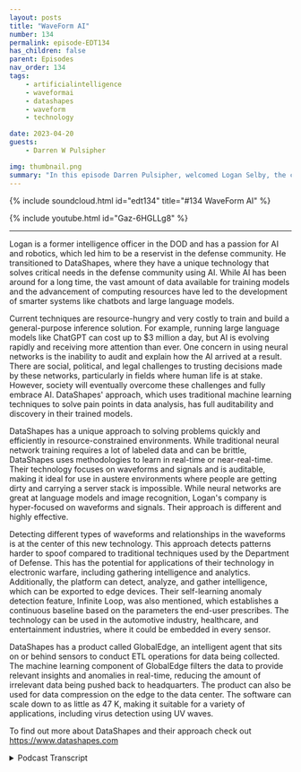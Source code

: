 ```yaml
---
layout: posts
title: "WaveForm AI"
number: 134
permalink: episode-EDT134
has_children: false
parent: Episodes
nav_order: 134
tags:
    - artificialintelligence
    - waveformai
    - datashapes
    - waveform
    - technology

date: 2023-04-20
guests:
    - Darren W Pulsipher

img: thumbnail.png
summary: "In this episode Darren Pulsipher, welcomed Logan Selby, the co-founder and president of DataShapes, where they discuss a unique approach to Artificial Intelligence that is bucking the trend."
---
```


{% include soundcloud.html id="edt134" title="#134 WaveForm AI" %}

{% include youtube.html id="Gaz-6HGLLg8" %}

---

Logan is a former intelligence officer in the DOD and has a passion for AI and robotics, which led him to be a reservist in the defense community. He transitioned to DataShapes, where they have a unique technology that solves critical needs in the defense community using AI. While AI has been around for a long time, the vast amount of data available for training models and the advancement of computing resources have led to the development of smarter systems like chatbots and large language models.

Current techniques are resource-hungry and very costly to train and build a general-purpose inference solution. For example, running large language models like ChatGPT can cost up to $3 million a day, but AI is evolving rapidly and receiving more attention than ever. One concern in using neural networks is the inability to audit and explain how the AI arrived at a result. There are social, political, and legal challenges to trusting decisions made by these networks, particularly in fields where human life is at stake. However, society will eventually overcome these challenges and fully embrace AI.  DataShapes' approach, which uses traditional machine learning techniques to solve pain points in data analysis, has full auditability and discovery in their trained models.

DataShapes has a unique approach to solving problems quickly and efficiently in resource-constrained environments. While traditional neural network training requires a lot of labeled data and can be brittle, DataShapes uses methodologies to learn in real-time or near-real-time. Their technology focuses on waveforms and signals and is auditable, making it ideal for use in austere environments where people are getting dirty and carrying a server stack is impossible. While neural networks are great at language models and image recognition, Logan's company is hyper-focused on waveforms and signals. Their approach is different and highly effective.

Detecting different types of waveforms and relationships in the waveforms is at the center of this new technology. This approach detects patterns harder to spoof compared to traditional techniques used by the Department of Defense. This has the potential for applications of their technology in electronic warfare, including gathering intelligence and analytics. Additionally, the platform can detect, analyze, and gather intelligence, which can be exported to edge devices. Their self-learning anomaly detection feature, Infinite Loop, was also mentioned, which establishes a continuous baseline based on the parameters the end-user prescribes. The technology can be used in the automotive industry, healthcare, and entertainment industries, where it could be embedded in every sensor.

DataShapes has a product called GlobalEdge, an intelligent agent that sits on or behind sensors to conduct ETL operations for data being collected. The machine learning component of GlobalEdge filters the data to provide relevant insights and anomalies in real-time, reducing the amount of irrelevant data being pushed back to headquarters. The product can also be used for data compression on the edge to the data center. The software can scale down to as little as 47 K, making it suitable for a variety of applications, including virus detection using UV waves.

To find out more about DataShapes and their approach check out https://www.datashapes.com


<details>
<summary> Podcast Transcript </summary>

<p>﻿1</p>
<p>Hello, this is Darren</p>
<p>Pulsifpher, chief solution,architect of public sector at Intel.</p>
<p>And welcome to Embracing</p>
<p>Digital Transformation,where we investigate effective change,leveraging people processand technology.</p>
<p>On today's episode Way for me,</p>
<p>I was a special guest, Logan Selby'sco-founder and president of DataShapes.</p>
<p>Logan, welcome to the show.</p>
<p>Thanks, Darren. Appreciate.</p>
<p>I appreciate you.</p>
<p>And thanks for having me on.</p>
<p>Hey, Logan, we had dinner the other night.</p>
<p>We were thrown together at a dinner table.</p>
<p>We didn't know each other.</p>
<p>We sat next to each otherand we got to talkingand I went, this is super cool stuff,what you're doing.</p>
<p>But before we get into that, let's talka little bit about your background.</p>
<p>Where do you come from?</p>
<p>Logan Give me like a two or three minute.</p>
<p>What's where?</p>
<p>Who is Logan? Where do you come from?</p>
<p>Yeah, Yeah. No, absolutely.</p>
<p>So I spent most of my careerin the intelligence community in and DOD,mostly as an intelligence officer.</p>
<p>I spent time overseas.</p>
<p>I lived overseasfor an extended period of timein Germany and then didseveral different deployments.</p>
<p>I supported a bunch of differentorganizations throughout the intelligencecommunity during my time.</p>
<p>I'm still actively involvedon the defense side.</p>
<p>So currently athe lead for a time in roboticsfor organizationcalled the 75th Innovation Command.</p>
<p>We're a direct reporting unitto Army Futures Command,but we're reserve elements.</p>
<p>So I'm a reserve officer in the U.S.</p>
<p>Army, but I left full timegovernment service back in 2018 and spentsome time in the Fortune 500 environmentand worked for some startupsin the robotics communityand about 2000 in 2020.</p>
<p>I started advising for data shapesas a defense advisor because weat that point in timeknew that the technology, the data shapeshad was a perfect fitfor the defense community.</p>
<p>And then we got an injectionof capital in 2021,which allowed me to come on fulltime to run the company in 2022.</p>
<p>So I've been a data shapesince full time, since January of 22.</p>
<p>But on the academia side,you have a master's degree in data scienceand applied machine learning and a Ph.D.focused on autonomous systems.</p>
<p>So hence my sense, my attractionto robotics for the for the DOD.</p>
<p>But do do a lot of work stillfor the Army, like I said, as a reservist.</p>
<p>So I'm actively involved inwhat's going on in thethe autonomous systems and roboticscommunity throughout industry,academia and throughout the DOD.</p>
<p>Oh, that's awesome.</p>
<p>Now, whywhy move away from super cool robots?</p>
<p>So I've always data shapes.</p>
<p>Yeah,</p>
<p>I've always had an attraction for AI.</p>
<p>Like I said on Met,my master's program was really focusedon applied machine learning.</p>
<p>So I have a huge attraction toto that side of the business,which I wouldn't say is fully separatedfrom the robotics community.</p>
<p>But oh, no. No, it's it's tied. To it.</p>
<p>Definitely hardware versus softwareequation there.</p>
<p>But but no,data Shapes has a very unique technologythat solves a very critical needin the defense communityand throughout some other industriesthat I saw right away.</p>
<p>So it made sense for me to come aboard.</p>
<p>I felt like I could really push itand get it to the place it needed to be.</p>
<p>And we're we're thriving.</p>
<p>So we're we're finding our placein the world and in turning a lot of headsdoing so.</p>
<p>All right.</p>
<p>Before we get into ittoday, let's talk about AI in general.</p>
<p>When people hear about A.I.,they're hearing about chat, GPT,generative AI, large language models.</p>
<p>It's all the rage right now, right?</p>
<p>And we knowchatbots can conquer the world, right?</p>
<p>They've already proventhat they scared everyone.</p>
<p>There's a moratorium. Supposedly.</p>
<p>No ones do it. A moratorium.</p>
<p>Everyone knows that.</p>
<p>That's just their wayof slowing everyone else down.</p>
<p>What are your opinions on just the AI A.I.in general?</p>
<p>And then I want to talk a little bitabout a year guys's approach,which is very different.</p>
<p>Sure. Sure.</p>
<p>You know, so A.I.has been around for a long time,even deep learning modelsthat people like to throw around now.</p>
<p>You know, deep learning has been aroundfor for a long time as well.</p>
<p>I think now, you know,we're at a place in societywhere the amount of data that's availableto be pushed through some of these modelsfor training is is is extremely vast.</p>
<p>So that's why we're gettingsome of these very, very smart systemslike Chad GPT that can do a lot of thesedifferent things and kind of on demandand the computing resourceshave have evolved to a place to wherethey're readily more readily available,</p>
<p>I would say to, to allow peopleto do these things.</p>
<p>But it still requires a lot of resources.</p>
<p>It's an expensive thing to run.</p>
<p>You know, I think Chad GPT cost somewherebetween 3 to $5 million a dayjust just to run it now then that's.</p>
<p>Just to spit out what we already know.</p>
<p>Exactly. Exactly.</p>
<p>So there's there's a lot to it,but I'm happythat AI is getting getting the attentionthat it is.</p>
<p>I I'm definitely not on the teamthat we need to stop it.</p>
<p>I think it's</p>
<p>I think it's evolving at a rapid pace.</p>
<p>And I think we have to havean understandingof how it's going to be used and what it'sgoing to use for and who's using it.</p>
<p>But I definitely don't think we needto put a moratorium on it at this point.</p>
<p>So I have a question about that,because most of most of the airthat we hear about today and peoplein industry and outside of industryhave always heard of neural networks.</p>
<p>Right?</p>
<p>We're listening to oh,we need the program to operatelike our brain operatesusing neural networksand the whole concept behind it.</p>
<p>That's the big push in AI today.</p>
<p>Would you say that's true, Correct?</p>
<p>Correct. Yeah.</p>
<p>So neural networks,you know, if you're an unfamiliarto the audience,you know, neural networks are essentially,you know, layered parametric equationsthat are stacked on top of each otherto to perform a dutyutilizing mathematics.</p>
<p>The problem with neural networks isyou don't really knowhow or why a decision is made.</p>
<p>So an input goes in.</p>
<p>It is it is worked through the networkand then you get an outputand it's really hard to tellwhy that output is thereor how it got to that conclusion.</p>
<p>You may be able to point back to the datathat the model was trained on to saypotentially why this output waswas given based on this training datathat was shoved into the model.</p>
<p>But there's really no auditability there.</p>
<p>So the EXPLAINABILITYis kind of nonexistent.</p>
<p>Well, yeah.</p>
<p>And I remember there were some court casesaround this specific CLE, right.</p>
<p>How can we trust a convolutedneural network?</p>
<p>How can we trust any of theneural networks that are out there?</p>
<p>Because I have no proof of accuracy.</p>
<p>I have no way of determininghow it got to the answer that it got to.</p>
<p>Exactly.</p>
<p>Especially on the defense sidein other industries as well.</p>
<p>You know, where you have life, limb,eyesite involved, you know, trusting,trusting a decision something's madethat could result in a kinetic typeactivity is is onethat you have to be extra cautious on.</p>
<p>And so having something that's not ableto be audited is troublesome.</p>
<p>Do you think do you think as a societyis going to be able to overcome that?</p>
<p>Obviously,we already have overcome some of that, butdo you think we'll ever get to the pointwhere we fully trust a neural networkor that that technique of AI, becausethere's more than one technique of A.I.?</p>
<p>That's what we're going to talk about?</p>
<p>No, exactly. Exactly.</p>
<p>I think I think we will as a society,</p>
<p>I think eventually we'll just assumethat risk and say,you know, hey, it's providing a servicewhen it comes to,</p>
<p>I guess, more on the consumer side.</p>
<p>I don't know if we'll ever get to thatplace on the on the defense side unlesswe see some,you know, 99.99% resultsstatistically speaking,</p>
<p>You know, but it could get there.</p>
<p>I think it could get close.</p>
<p>But I think we're still a ways away.</p>
<p>No network.</p>
<p>That's the big buzz of the day.</p>
<p>We even have chips at Intel that doneuromorphic processing because, I mean,that's that's where every all the researchwell, all the big money is right now.</p>
<p>But you guys have a different approach.</p>
<p>We do.</p>
<p>I love this approach because it'sa simple approach to me.</p>
<p>It's it's not following the crowd.</p>
<p>I love people that kind of go againstagainst the grain because you spit outand you have this wonderful new technologythat that does wonderful things.</p>
<p>So explain a little bitabout why you guys decidedwhen you first startedlooking at your use cases, whyyou decided to go this different routeinstead of the traditional neural network?</p>
<p>Well, sure, sure.</p>
<p>So, you know,data shapes is mature in its technology.</p>
<p>So we've been aroundor I would say data shapes as IPhas been around for about a decade.</p>
<p>So our original engineering teamgot togetheralmost ten years ago now and developedthe technology that we have today.</p>
<p>And so that when they first lookedat some of the pain pointsthat were around at the time,they realized that they could be solvedwith traditional machine learning.</p>
<p>So looking at youryour data science one on one, your Knearest neighbor type algorithms, supportvector machines, things like thatthat you hear about and in,like I said, data science one on one.</p>
<p>But they took that technologyand they evolved it several, several,several layers ahead, I would say.</p>
<p>And then and that's kindof where our secret sauce liesas far as our patents go.</p>
<p>But they found thatthose simple approaches were able to,number one, solve a lot of problemsquickly,efficientlyand in many different environments.</p>
<p>So, you know,ten years ago, your resource constrainedenvironments were even more so.</p>
<p>Nowadays, there's a lot more resourcesthat are available, but you stillpeople still need solutionsthat are on the edge, that are ableto be used in austere environmentswhere there's no networksthat where people are getting dirty.</p>
<p>You can't carry,you know, you can't jump out of aback of a plane with a server stack.</p>
<p>And so you know, you're going to needsomething that's able to betrusted, used in these environments,and that's extremely efficient.</p>
<p>And, you know, we'll talk a little moreabout this, but, you know,our solution is also auditable,which is another big factor.</p>
<p>Like I mentioned,when it comes to these kinetic typeactivities, you canyou can automate the entire workflow.</p>
<p>So you know why it's making the decisionthat it's making.</p>
<p>Exactly.</p>
<p>You know,from the initial training instance,all the waythrough the workflow to the output,you understand why the decision was madeand when and who trained it,and so on and so forth.</p>
<p>So this is interesting because you usesome of the same terminology that we usein, in traditional neural networktraining.</p>
<p>I'm training the model, right?</p>
<p>I'm doing inference.</p>
<p>You're using the same terminologies,but the underlying technologyis fundamentally different.</p>
<p>Correct? Correct.</p>
<p>Yeah.</p>
<p>It's it's thesome of the methods we use that,you know, people in the machine learningand AI community will understand iswe use a lot of zeroto few shot methodologies.</p>
<p>So we're actually learning in real timeor near real time.</p>
<p>So whatever dataset we're looking at,the data is coming in.</p>
<p>We're either using somethingthat supervised or an individualis actually looking at the data coming inand training that model in real time.</p>
<p>I always draw a boxbecause I think about our UI.</p>
<p>So enduser would be drawing a box around an itemand then telling the systemto learn it in real time versusyour neural net approach where it takesa lot of labeled data that's collecting,you know, thousands of imagesor thousands of,you know, whatever type of datathat you're trying to learn.</p>
<p>It takes a lot of it to feed itinto the model so it then can learn.</p>
<p>And then at the end of the day,that model's brittlebecause it's only as goodas the training data that you sent it.</p>
<p>So then if it's somethingif your output is wrongor it's incorrect, you have to go backand retrain that model and retrain it.</p>
<p>Yeah, it's hard to actually onand train a neural network.</p>
<p>Exactly. Soand so we're doing it in real time.</p>
<p>So if something is wrong,we can counter train in real timeor teach you something elseor don't show me this.</p>
<p>So that would be an example of a countercounter train. So don't.</p>
<p>Wait. So.</p>
<p>So why doesn'teveryone just use this stuff?</p>
<p>Why is everyonefocusing on neural networks?</p>
<p>Well, Ithink, you know, the Aurora methodologyisn't a panacea, I would say.</p>
<p>You know, there's definitelythe neural net solutions outthere are great at things,</p>
<p>I would say, and you're hearingabout a lot of them today.</p>
<p>So we talked about languagemodels, large language models.</p>
<p>GGP or image.</p>
<p>You know, neural networks are really goodat those thingsthat that technology,that science has been around for years.</p>
<p>So it's been perfectedstill resource heavy.</p>
<p>They they've come up with waysto get it a little smaller.</p>
<p>How we're utilizing our technologies,we're focusing ona completely different segment that othersdon't really talk about, and that'swaveforms, waveforms and signals.</p>
<p>Okay, So, so that'swhy that's why you can really focusis because you're saying</p>
<p>I'm not going to do a general AI right?</p>
<p>I'm going to focus on a specific type ofinput that comes into ISE,which is waveforms,correct? Correct. Yeah.</p>
<p>So we are hyper focused on on waveforms.</p>
<p>And when I when I say waveforms,you know, a lot of people think,especially if you're talking tolike somebody with a physics background,they'll say, well, images a waveformas well.</p>
<p>But you know, we're talkingmetaphorically,you know, the the the actual visualrepresentation of a of a waveformthat happens in the environment.</p>
<p>So, you know, you've EEG,radio frequency, vibration.</p>
<p>Even even voice, right?</p>
<p>Sound, even buoys sound. Yeah. Acoustics.</p>
<p>So that's that's the realm we play in.</p>
<p>And that's wherewe've really focused this technology.</p>
<p>That's really cool.</p>
<p>This kind of reminds me ofyou guys are like a specialist.</p>
<p>So if I, I come from a family of doctors,so I would not go to mymy brother, who's an oral surgeon,a specialist to have my appendixtaken out, even though I know he canbecause he's done general surgery rounds.</p>
<p>But if but I wouldn'tgo to a general surgeon toto have oral surgery done,my jaw replaced or whatever like that.</p>
<p>So you guys havehave you guys have special lostyour eye to certain types of problemsand input that that that you're looking atwhich I think is wonderful.</p>
<p>And that's a perfect analogy.</p>
<p>You know, sothere's there are some neural netbased solutions out there that have thatthat try.</p>
<p>And I think they do a decent job ofof waveform analysis.</p>
<p>But essentially the way they doit is through image.</p>
<p>So they arethey are taking the image of the way.</p>
<p>They take an image and drop. Yeah, yeah.</p>
<p>And so they're comparing itto other waveforms.</p>
<p>So it's it's very general.</p>
<p>So they're generalizing itjust in that process, let aloneso you know, the waywe're doing it using our technologies,we're actually digesting the waveform.</p>
<p>So we're taking what we call metrology,which are measurements of the waveform.</p>
<p>We're attaching metadata to that waveformin real time, which allows us to not onlylearn, learn everything that's happeningin the waveform, it allows us to query it.</p>
<p>So then if we run our AI throughany historical database of waveforms,you're able to do correlationsin real time of anything you've collectedhistorically as well.</p>
<p>Okay.</p>
<p>So let let's sounds super cool.</p>
<p>I know you guys are using vectorprocessingand things like thatbecause Intel's got vectorvector processing technologythat you guys can take advantage of.</p>
<p>And we talked a little bit about this,but let's, let's not go do too geeky.</p>
<p>I'm going to lose half the audienceif we do that.</p>
<p>Let's insteadlook at what can I actually use waveform</p>
<p>I forsure use cases.</p>
<p>I mean I mean you said sound inand anyyou know, in anything that produces a wavethat are waveformbut what can I practically use it for.</p>
<p>Yeah.</p>
<p>So so two two industriesthat we're working in right nowthat are complete polar opposites,one being defense.</p>
<p>You know, I've I've mentioned thata couple of times.</p>
<p>So on the defense side wherewe're working, we're working in signalsintelligence, electronic warfare,different types of acoustic signatures,things for on the intelligence sideof the house in defense.</p>
<p>But then we're also working in theentertainment industry just completely.</p>
<p>All right, Let's talk about entertainment,because this is going to be more in it.</p>
<p>Well, it'll be more entertaining.</p>
<p>Yeah, exactly. Exactly.</p>
<p>So we're doing a lot of work in music,so we're partner with somesome labels and some other organizationsthroughout the music industryto look at copyrightand artist attribution concerns.</p>
<p>And so.</p>
<p>Interesting.</p>
<p>Yeah, because it's that's, you know, audiolike you mentioned is a formand people don't necessarilythink about it like thatbecause there's a lot of solutionsout there that that try to compareaudio audio tracks for,you know, sampling and copyrightand things like that.</p>
<p>But the way we break down the waveformallows us to take it to the next level.</p>
<p>So there's issues in in music todaywhere even with this stuff,the generative AI stuff that's out now,there was an article that came out todayabout it,but generative, generative aside,you have social media influencers todaythat are there.</p>
<p>They're taking artists original tracksand then they're transforming themin a waythat can't be recognizedby other software.</p>
<p>And so they're taking,you know, yeah, let's say ten.</p>
<p>Other softwarethat's just straight pattern match.</p>
<p>Yes. Yeah.</p>
<p>So they're taking like a Taylor Swiftsong, for example, and putting it on itand putting it on there, their content,but they're transforming it.</p>
<p>So there's nothing that's attributingthat track back to Taylor Swift.</p>
<p>So there's, you know, royaltiesand all these thingsthat are owed to these artistsevery time their songs are usedthat they're not gettingbecause it's not able to be understood.</p>
<p>But the way our technology worksand the way we break down the waveforms,we actually learn it in a waythat we can pick out transformationsof the songs, which is is currentlyfrom our understanding.</p>
<p>There's there's a couple of companiesthat are dabbling in itout there,but we've really, really honed it inand have extremely,extremely robust solution.</p>
<p>So that goes to detection.</p>
<p>I'm hearing it does.</p>
<p>I can</p>
<p>I can use your I can use your technologyto detect different types of waveformsand relationships in the waveforms press,which is pretty slick,</p>
<p>I have to admit, becauseif we go to the Department of Defense,one of the techniques that people useis they use modulation or frequencyshiftingto get rid of of a to to spoofor confuse a guy from pattern matching.</p>
<p>But you guys could look at a relationshipthat's in the waveform itself,which would be harder toharder to spoof which. Correct?</p>
<p>Correct. Yeah.</p>
<p>So that's that's oneyou know especially when it comesto, you know, jamming and spoofing.</p>
<p>There's you know, I would say, you know,we've been in the Middle East for</p>
<p>So the the we haven't really had anear-peer adversary that we've came acrossup until now that has atechnology on the offensive sideof electronic warfare.</p>
<p>So that's a new, you know, areafor us too, that we're really trying todabble into,really pull more intelligence out of it</p>
<p>From a defensive perspective and analyticsperspective of electronic warfare.</p>
<p>There's a lot of intelligence thereto be gathered that's not not really beenexploited to date because there hasn'tbeen a software like ourspulling that that intelligenceout of the way for waveformreciprocal. All right.</p>
<p>So detection is that your main thing isjust I shouldn't say just detection.</p>
<p>It's a big deal.</p>
<p>Can I do any transformationfrom from these waveforms as wellthat you guys are detecting?</p>
<p>I mean, whatwhat other things can I do with it?</p>
<p>So so we areyou know, we have a pretty robust platformthat does the detectionbecause our software,our technology is so lightweight,we're actually ableto embed it on different things.</p>
<p>And so we have, you know,just for our product profile,you know, we have a softwarethat does the analytics,it does the detection, it does thereally the intelligence gathering.</p>
<p>It allows you to do correlation.</p>
<p>Then you can also create applicationsthat then can be exported to edge devices,and that software can be the mothershipsoftware,like we call it, the actual productwhere you're doing that can be doneon, you know, a ruggedized tablet.</p>
<p>It can be done, you know, on a laptop.</p>
<p>And then you can create these executablesthat can go downto the microprocessor level.</p>
<p>So so that that's coolbecause I can really pushapplications out to the edge,completely disconnected.</p>
<p>Correct.</p>
<p>And still get all of all of thatinformation, including self learning.</p>
<p>Right. Exactly.</p>
<p>So that's that's,that's one of our other productsthat that is that we call infinite loop.</p>
<p>So it is a a self learninganomaly detection, still detection,but it's essentially,you know, deploy and let it go.</p>
<p>So it's a self-learning applicationwhere it will establish a baselinecontinuously.</p>
<p>So based on the parametersthat an end user would prescribe.</p>
<p>So if you want to deploy it and have it,you know, listenor monitor or whatever,you're going to assign that duty to be.</p>
<p>It will continuously and self learnthat environment that it's deployed. Andthat's pretty.</p>
<p>Is there any way that these edge nodescan share their modelswith other edge nodes that are maybelisting in a different place?</p>
<p>Oh, absolutely.</p>
<p>Is there any way to correlatethose models together?</p>
<p>Because my brain is like going,</p>
<p>I could deploy this easilyinto a car that my teenagers are driving.</p>
<p>Exactly. Yes.</p>
<p>Because it's a way for the way they driveis absolutely a way for.</p>
<p>No, Absolutely.</p>
<p>It's fast. And slow. There's you know,there's everything. Right.</p>
<p>And I think, you know, speaking of,you know, vehicles, we've donesome use cases in the past and some POCswith the automotive industry,and that's been one of the use cases.</p>
<p>You know, the way the way that we'recollecting our data, you know, we canand way that we can be embedded,we can be embedded on every sensor.</p>
<p>So today, you know, the the averagethe average sensor count on a vehiclecoming off the assembly linetoday is like 80.</p>
<p>You know, that's that's average.</p>
<p>You know, Tesla probably being at theat the top of the range.</p>
<p>But you know, average is around 80.</p>
<p>And think of all the datathat's being collected constantly.</p>
<p>One of the issues, though,and another issue that we sawwith our technology is the the vastamount of data that's being collected.</p>
<p>There's not really a pipe big enough topush that data back or it will come off.</p>
<p>Because 5G is going to solve all that.</p>
<p>It would be cost effective.</p>
<p>No, you're right. Soso this is something that this issomething I've been touting as well.</p>
<p>I want to push analytics out to the edgeso I can still getall the valuable informationwithout moving all the data.</p>
<p>Exactly. Exactly.</p>
<p>So that's and that's one of ourother products we have called Global Edge.</p>
<p>And Global Edgeis essentially an intelligent agentthat sits on that sensoror just behind the sensorand it conducts, you know, youryour normal ETL operations.</p>
<p>So extract, transform and load of the datathat's being pulled at thatat the collection point.</p>
<p>But then our machine learningis on the back end of that, which actuallyreduces the data even moreand then filters it for the insightsthat the end user wants,which will allow you to pushthat real time intelligence back,whether it's on a vehicle, it's on a,you know,some type of defense collection platformor it's on, you know, a piece of machineryin a factory.</p>
<p>So you're you're actually getting the datathat you wantand kind of weeding through the noise.</p>
<p>So you're not constantly pushing streamdata back.</p>
<p>That's irrelevant.</p>
<p>Well, and so I have a question around thatbecause some people would say,but there might be something specialin that noise.</p>
<p>So we're able towe're able to capture that as well.</p>
<p>But you're able to captureall the anomalies in the noise, right?</p>
<p>Correct. Correct. Yeah.</p>
<p>We're able to capture any anomalies,any insights.</p>
<p>But then we can capture thatthat that big picture data too.</p>
<p>So it doesn't go away.</p>
<p>We can retain retainthe collection, the normal collection.</p>
<p>It just won't beobviously won't be pushed back to theto the headquarters in real timelike the insights would, or any anomaliesthat would pop up in the noise.</p>
<p>So thisalso helps with data compressionon the edge to to the data center.</p>
<p>I can have I can have what do we call it?</p>
<p>I've got a project</p>
<p>I'm working on now, has reinforcedcollaborative learning, reinforcecollaborative learningbecause I've got all these edge nodesthat arethat are out theredoing their own learning. Right.</p>
<p>But I want them to share. Exactly.</p>
<p>Yeah.</p>
<p>So we've we've ranthrough a couple of different exerciseswhere, you know, the way that the datais being pulled back with whateverwhatever data frameworkthat you want to ingest thisor digest this into because it doesn'thave to be our software, you know,we can plug it into whateverdata framework that you want, but we'vesince we have that self-learning,there are ways where you canyou can kind of cross-pollinate or sharethe learned data across your portfolio.</p>
<p>Across the portfolio, Yeah.</p>
<p>So super cool. Super cool.</p>
<p>You mentionedyou mentioned that it's small.</p>
<p>How small is small?</p>
<p>So the smallest to datethat we've scaled it down to is 47 K</p>
<p>Whoa.</p>
<p>Whoa, whoa, wait.</p>
<p>This will run on my 64 Commodore.</p>
<p>It will. It will.</p>
<p>So we havethat is pretty that's pretty cool.</p>
<p>So historically,you know, prior to getting into defensein entertainment,we actually worked a lot in health care.</p>
<p>And so we came up with some productsa few years agothat were looking at handheld PCR devices.</p>
<p>So, you know, mouth swab detection.</p>
<p>And we were looking to detect hepatitis Cand we were doing thaton a small little cartridge.</p>
<p>And so we're able to scale the softwaredown to around 4750 Kto make that detection.</p>
<p>So obviously the more complexyou would want your email ops or your Moperations to be, you would probably scalethat up a little bit.</p>
<p>But we can keep it factor.</p>
<p>You can keep it pretty.</p>
<p>So that's you just have another thingyou guys can do virus detection with this.</p>
<p>We can.</p>
<p>Yeah. So that's in that examplewe were detecting hepatitis</p>
<p>C just based on UV waves.</p>
<p>Being reflectors going to say Yeah. Yeah.</p>
<p>Yeah.</p>
<p>That's, that's pretty,that's pretty darn slick.</p>
<p>Now see, you guys have opened upthis big huge aperture for me because now</p>
<p>I'm thinking, what other crazy thingscan I do that that come in waveforms?</p>
<p>There's a lot of things that come inwaveformswe talked a little bitthe other night at dinner about imageand video processingand you said could do it. Butyeah, it's not optimized for it, right?</p>
<p>Not that'd be like going that'd be likegoing to my brother for an appendectomy.</p>
<p>He could do it,but he doesn't have all the right tools.</p>
<p>He hasn't done them in years.</p>
<p>So I want to go tosomeone that knows how to do that in.</p>
<p>Exactly. Yeah.</p>
<p>I mean, like I said,the science on those two areashave been around for a long timeand not not that it hasn'tbeen around on on waveform and that typeof environment too, but it's onethat we are obviously specializing inand that's whywe're trying to stay extremely focusedright now in defense and entertainment.</p>
<p>Are there are industries that we planto scale this out to down the road,one being I think we'll get back intohealth care eventually.</p>
<p>But energy is another onethat we're interested in down the roadbecause current is a waveform, you know?</p>
<p>Oh, absolutely.</p>
<p>The lights are currentat a very granular leveland we've tested thatand it works rather well.</p>
<p>So that's onethat we would like to get into eventually.</p>
<p>You know,</p>
<p>I have a feeling the defense worldmight drag us in that in that directionanyway.</p>
<p>But that's that's onewe're we're holding off now.</p>
<p>But we've been asked lately I've beengetting a lot of questions about verydifferent types ofwave forms that we don'tnecessarily experience on earth.</p>
<p>So a lot of like space, spacewave gravitational waves,you know, electromagnetic type wavesthat are being emitted in space.</p>
<p>So that's another another area that we'rebeing approached about, too, which is.</p>
<p>Maybe maybe we'll find Ceti.</p>
<p>Maybe. Yeah. Now that's maybe.</p>
<p>Yeah, that's one. There you go.</p>
<p>We would love that.</p>
<p>We would love to chat with.</p>
<p>I know mymy co-founder and I are very interestedin that area, so I think it would be funjust to have the conversation.</p>
<p>No, no, this,this is really, really cool stuff.</p>
<p>Logan</p>
<p>The conversationwe had a dinner just carriedon, on the podcast was just wonderful.</p>
<p>I appreciate you coming on the show.</p>
<p>You have anything else?</p>
<p>Where can people find outmore about data, shapesand and find out moreabout what you guys are doing?</p>
<p>Yeah, yeah.</p>
<p>So our website datashapes.com,you can look us up on there,you can requestinformation, request a demo.</p>
<p>We have a pretty active</p>
<p>LinkedIn profile as well,so you can check us out on LinkedIn.</p>
<p>I'm on LinkedIn,so feel free to reach out to me directly.</p>
<p>But we're we're tryingto build our presence.</p>
<p>Like I said, this is we really juststarted our go to market this year.</p>
<p>So we are just nowstarting our marketing campaign.</p>
<p>So a lot of peopledon't know about us yet.</p>
<p>So we're trying to spread the word andtrying to getout there and be a little more visible.</p>
<p>So, you know, well.</p>
<p>Most definitely you guys are someoneto watch in the future,even I would say watch rightnow. Don't wait.</p>
<p>Watch these guys.</p>
<p>I think I think you've got somethingunique here that is excitingand I most definitely am going to dosome more due diligence with you guys.</p>
<p>Well, I appreciate it, Darren,and thanks for having us on.</p>
<p>Thank you for listeningto Embracing Digital Transformation today.</p>
<p>If you enjoyed our podcast,give it five stars on your favoritepodcasting site or YouTube channel,you can find out more informationabout embracing digital transformationand embracingdigital.org</p>
<p>Until next time, go outand do something wonderful.</p>

</details>
